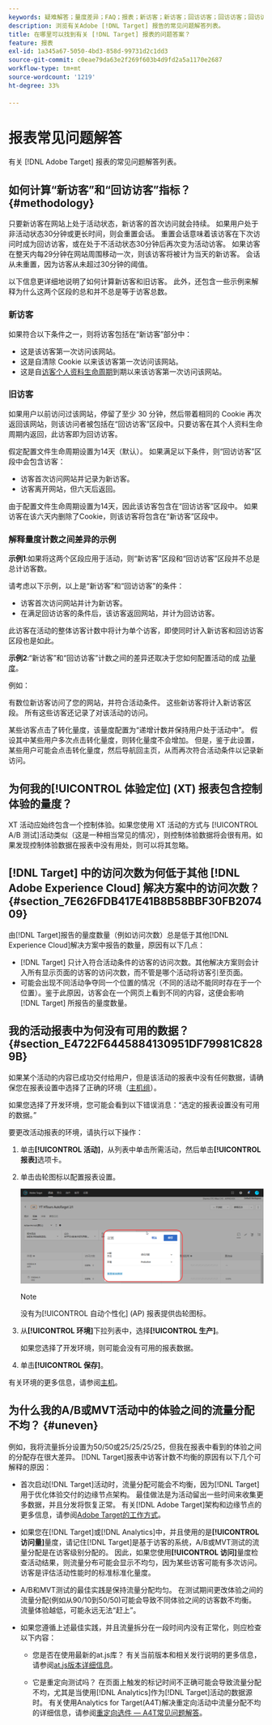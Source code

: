 ```yaml
---
keywords: 疑难解答；量度差异；FAQ；报表；新访客；新访客；回访访客；回访访客；回访访客；回访；新访问
description: 浏览有关Adobe [!DNL Target] 报告的常见问题解答列表。
title: 在哪里可以找到有关 [!DNL Target] 报表的问题答案？
feature: 报表
exl-id: 1a345a67-5050-4bd3-858d-99731d2c1dd3
source-git-commit: c0eae79da63e2f269f603b4d9fd2a5a1170e2687
workflow-type: tm+mt
source-wordcount: '1219'
ht-degree: 33%

---
```


# 报表常见问题解答

有关 [!DNL Adobe Target] 报表的常见问题解答列表。

## 如何计算“新访客”和“回访访客”指标？ {#methodology}

只要新访客在网站上处于活动状态，新访客的首次访问就会持续。
如果用户处于非活动状态30分钟或更长时间，则会重置会话。 重置会话意味着该访客在下次访问时成为回访访客，或在处于不活动状态30分钟后再次变为活动访客。
如果访客在整天内每29分钟在网站周围移动一次，则该访客将被计为当天的新访客。 会话从未重置，因为访客从未超过30分钟的阈值。

以下信息更详细地说明了如何计算新访客和旧访客。 此外，还包含一些示例来解释为什么这两个区段的总和并不总是等于访客总数。

### 新访客

如果符合以下条件之一，则将访客包括在“新访客”部分中：

* 这是该访客第一次访问该网站。
* 这是自清除 Cookie 以来该访客第一次访问该网站。
* 这是自[访客个人资料生命周期](/help/c-target/c-visitor-profile/visitor-profile-lifetime.md)到期以来该访客第一次访问该网站。

### 旧访客

如果用户以前访问过该网站，停留了至少 30 分钟，然后带着相同的 Cookie 再次返回该网站，则该访问者被包括在“回访访客”区段中。只要访客在其个人资料生命周期内返回，此访客即为回访访客。

假定配置文件生命周期设置为14天（默认）。 如果满足以下条件，则“回访访客”区段中会包含访客：

* 访客首次访问网站并记录为新访客。
* 访客离开网站，但六天后返回。

由于配置文件生命周期设置为14天，因此该访客包含在“回访访客”区段中。 如果访客在该六天内删除了Cookie，则该访客将包含在“新访客”区段中。

### 解释量度计数之间差异的示例

**示例1**:如果将这两个区段应用于活动，则“新访客”区段和“回访访客”区段并不总是总计访客数。

请考虑以下示例，以上是“新访客”和“回访访客”的条件：

* 访客首次访问网站并计为新访客。
* 在满足回访访客的条件后，该访客返回网站，并计为回访访客。

此访客在活动的整体访客计数中将计为单个访客，即使同时计入新访客和回访访客区段也是如此。

**示例2**:“新访客”和“回访访客”计数之间的差异还取决于您如何配置活动的成 [功量度](/help/c-activities/r-success-metrics/success-metrics.md)。

例如：

有数位新访客访问了您的网站，并符合活动条件。 这些新访客将计入新访客区段。 所有这些访客还记录了对该活动的访问。

某些访客点击了转化量度，该量度配置为“递增计数并保持用户处于活动中”。 假设其中某些用户多次点击转化量度，则转化量度不会增加。 但是，鉴于此设置，某些用户可能会点击转化量度，然后导航回主页，从而再次符合活动条件以记录新访问。

## 为何我的[!UICONTROL 体验定位] (XT) 报表包含控制体验的量度？

XT 活动应始终包含一个控制体验。如果您使用 XT 活动的方式与 [!UICONTROL A/B 测试]活动类似（这是一种相当常见的情况），则控制体验数据将会很有用。如果发现控制体验数据在报表中没有用处，则可以将其忽略。

## [!DNL Target] 中的访问次数为何低于其他 [!DNL Adobe Experience Cloud] 解决方案中的访问次数？ {#section_7E626FDB417E41B8B58BBF30FB207409}

由[!DNL Target]报告的量度数量（例如访问次数）总是低于其他[!DNL Experience Cloud]解决方案中报告的数量，原因有以下几点：

* [!DNL Target] 只计入符合活动条件的访客的访问次数。其他解决方案则会计入所有显示页面的访客的访问次数，而不管是哪个活动将访客引至页面。
* 可能会出现不同活动争夺同一个位置的情况（不同的活动不能同时存在于一个位置）。鉴于此原因，访客会在一个网页上看到不同的内容，这便会影响 [!DNL Target] 所报告的量度数量。

## 我的活动报表中为何没有可用的数据？ {#section_E4722F6445884130951DF79981C8289B}

如果某个活动的内容已成功交付给用户，但是该活动的报表中没有任何数据，请确保您在报表设置中选择了正确的环境（[主机组](/help/administrating-target/hosts.md)）。

如果您选择了开发环境，您可能会看到以下错误消息：“选定的报表设置没有可用的数据。”

要更改活动报表的环境，请执行以下操作：

1. 单击&#x200B;**[!UICONTROL 活动]**，从列表中单击所需活动，然后单击&#x200B;**[!UICONTROL 报表]**&#x200B;选项卡。
1. 单击齿轮图标以配置报表设置。

   ![A/B 设置对话框](/help/c-reports/c-report-settings/assets/ab_settings_dialog.png)

   >[!NOTE]
   >
   >没有为[!UICONTROL 自动个性化] (AP) 报表提供齿轮图标。

1. 从&#x200B;**[!UICONTROL 环境]**&#x200B;下拉列表中，选择&#x200B;**[!UICONTROL 生产]**。

   如果您选择了开发环境，则可能会没有可用的报表数据。

1. 单击&#x200B;**[!UICONTROL 保存]**。

有关环境的更多信息，请参阅[主机](/help/administrating-target/hosts.md#concept_516BB01EBFBD4449AB03940D31AEB66E)。

## 为什么我的A/B或MVT活动中的体验之间的流量分配不均？ {#uneven}

例如，我将流量拆分设置为50/50或25/25/25/25，但我在报表中看到的体验之间的分配存在很大差异。 [!DNL Target]报表中访客计数不均衡的原因有以下几个可解释的原因：

* 首次启动[!DNL Target]活动时，流量分配可能会不均衡，因为[!DNL Target]用于优化体验交付的边缘节点架构。 最佳做法是为活动留出一些时间来收集更多数据，并且分发将恢复正常。 有关[!DNL Adobe Target]架构和边缘节点的更多信息，请参阅[Adobe Target的工作方式](/help/c-intro/how-target-works.md)。
* 如果您在[!DNL Target]或[!DNL Analytics]中，并且使用的是&#x200B;**[!UICONTROL 访问量]**&#x200B;量度，请记住[!DNL Target]是基于访客的系统，A/B或MVT测试的流量分配是在访客级别分配的。 因此，如果您使用&#x200B;**[!UICONTROL 访问]**&#x200B;量度检查活动结果，则流量分布可能会显示不均匀，因为某些访客可能有多次访问。 访客是评估活动性能时的标准标准化量度。
* A/B和MVT测试的最佳实践是保持流量分配均匀。 在测试期间更改体验之间的流量分配(例如从90/10到50/50)可能会导致不同体验之间的访客数不均衡。 流量体验越低，可能永远无法“赶上”。
* 如果您遵循上述最佳实践，并且流量拆分在一段时间内没有正常化，则应检查以下内容：

   * 您是否在使用最新的at.js库？ 有关当前版本和相关发行说明的更多信息，请参阅[at.js版本详细信息](/help/c-implementing-target/c-implementing-target-for-client-side-web/target-atjs-versions.md)。

   * 它是重定向测试吗？ 在页面上触发的标记时间不正确可能会导致流量分配不均，尤其是当使用[!DNL Analytics]作为[!DNL Target]活动的数据源时。 有关使用Analytics for Target(A4T)解决重定向活动中流量分配不均的详细信息，请参阅[重定向选件 — A4T常见问题解答](/help/c-integrating-target-with-mac/a4t/r-a4t-faq/a4t-faq-redirect-offers.md)。
